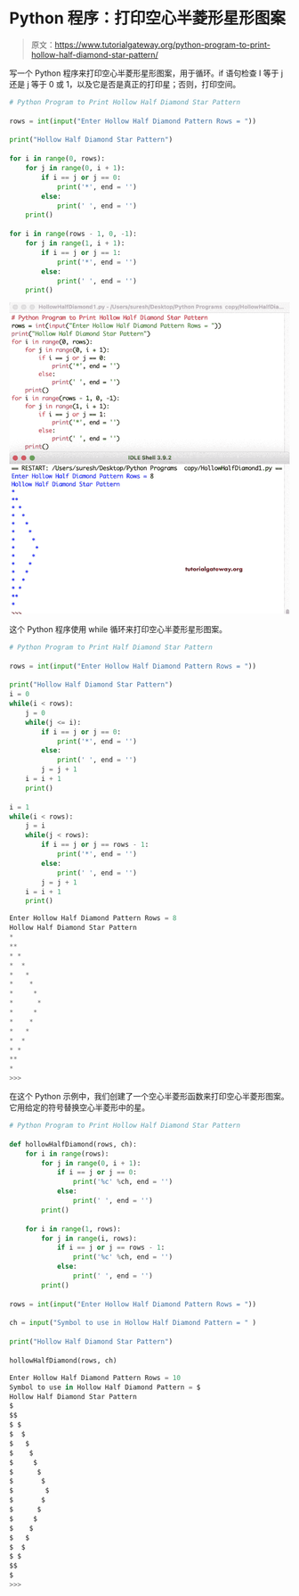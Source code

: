 # Python 程序：打印空心半菱形星形图案

> 原文：<https://www.tutorialgateway.org/python-program-to-print-hollow-half-diamond-star-pattern/>

写一个 Python 程序来打印空心半菱形星形图案，用于循环。if 语句检查 I 等于 j 还是 j 等于 0 或 1，以及它是否是真正的打印星；否则，打印空间。

```py
# Python Program to Print Hollow Half Diamond Star Pattern

rows = int(input("Enter Hollow Half Diamond Pattern Rows = "))

print("Hollow Half Diamond Star Pattern") 

for i in range(0, rows):
    for j in range(0, i + 1):
        if i == j or j == 0:
            print('*', end = '')
        else:
            print(' ', end = '')  
    print()

for i in range(rows - 1, 0, -1):
    for j in range(1, i + 1):
        if i == j or j == 1:
            print('*', end = '')
        else:
            print(' ', end = '')  
    print()
```

![Python Program to Print Hollow Half Diamond Star Pattern 1](img/d59896da74746ff508490bcb005aa65f.png)

这个 Python 程序使用 while 循环来打印空心半菱形星形图案。

```py
# Python Program to Print Half Diamond Star Pattern

rows = int(input("Enter Hollow Half Diamond Pattern Rows = "))

print("Hollow Half Diamond Star Pattern") 
i = 0
while(i < rows):
    j = 0
    while(j <= i):
        if i == j or j == 0:
            print('*', end = '')
        else:
            print(' ', end = '')
        j = j + 1
    i = i + 1
    print()

i = 1
while(i < rows):
    j = i
    while(j < rows):
        if i == j or j == rows - 1:
            print('*', end = '')
        else:
            print(' ', end = '') 
        j = j + 1
    i = i + 1
    print()
```

```py
Enter Hollow Half Diamond Pattern Rows = 8
Hollow Half Diamond Star Pattern
*
**
* *
*  *
*   *
*    *
*     *
*      *
*     *
*    *
*   *
*  *
* *
**
*
>>>
```

在这个 Python 示例中，我们创建了一个空心半菱形函数来打印空心半菱形图案。它用给定的符号替换空心半菱形中的星。

```py
# Python Program to Print Hollow Half Diamond Star Pattern

def hollowHalfDiamond(rows, ch):
    for i in range(rows):
        for j in range(0, i + 1):
            if i == j or j == 0:
                print('%c' %ch, end = '')
            else:
                print(' ', end = '') 
        print()

    for i in range(1, rows):
        for j in range(i, rows):
            if i == j or j == rows - 1:
                print('%c' %ch, end = '')
            else:
                print(' ', end = '') 
        print()

rows = int(input("Enter Hollow Half Diamond Pattern Rows = "))

ch = input("Symbol to use in Hollow Half Diamond Pattern = " )

print("Hollow Half Diamond Star Pattern")

hollowHalfDiamond(rows, ch)
```

```py
Enter Hollow Half Diamond Pattern Rows = 10
Symbol to use in Hollow Half Diamond Pattern = $
Hollow Half Diamond Star Pattern
$
$$
$ $
$  $
$   $
$    $
$     $
$      $
$       $
$        $
$       $
$      $
$     $
$    $
$   $
$  $
$ $
$$
$
>>> 
```